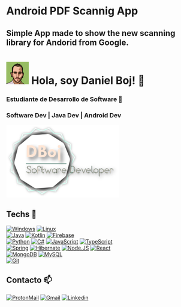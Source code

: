 # Android PDF Scannig App
## Simple App made to show the new scanning library for Andorid from Google.

# <img src="https://raw.githubusercontent.com/DanielBoj/DanielBoj/main/pixel-me.png" alt="Logo desarrollador de Daniel Boj" width="60"> Hola, soy Daniel Boj! 👋
### Estudiante de Desarrollo de Software 🌱
### Software Dev | Java Dev | Android Dev

<img src="https://raw.githubusercontent.com/DanielBoj/DanielBoj/main/logo-personal-claro.png" alt="Logo desarrollador de Daniel Boj" width="300">


## Techs 🔭
[![Windows](https://img.shields.io/badge/Windows-0078D6?style=for-the-badge&logo=windows&logoColor=white)]()
[![Linux](https://img.shields.io/badge/Linux-FCC624?style=for-the-badge&logo=linux&logoColor=black)]()
</br>
[![Java](https://img.shields.io/badge/Java-ED8B00?style=for-the-badge&logo=openjdk&logoColor=white)]()
[![Kotlin](https://img.shields.io/badge/Kotlin-0095D5?&style=for-the-badge&logo=kotlin&logoColor=white)]()
[![Firebase](https://img.shields.io/badge/Firebase-039BE5?style=for-the-badge&logo=Firebase&logoColor=white)]()
</br>
[![Python](	https://img.shields.io/badge/Python-3776AB?style=for-the-badge&logo=python&logoColor=white)]()
[![C#](https://img.shields.io/badge/C%23-239120?style=for-the-badge&logo=c-sharp&logoColor=white)]()
[![JavaScript](https://img.shields.io/badge/JavaScript-323330?style=for-the-badge&logo=javascript&logoColor=F7DF1E)]()
[![TypeScript](https://img.shields.io/badge/TypeScript-007ACC?style=for-the-badge&logo=typescript&logoColor=white)]()
</br>
[![Spring](https://img.shields.io/badge/Spring-6DB33F?style=for-the-badge&logo=spring&logoColor=white)]()
[![Hibernate](https://img.shields.io/badge/Hibernate-59666C?style=for-the-badge&logo=Hibernate&logoColor=white)]()
[![Node.JS](https://img.shields.io/badge/Node.js-43853D?style=for-the-badge&logo=node.js&logoColor=white)]()
[![React](https://img.shields.io/badge/Angular-DD0031?style=for-the-badge&logo=angular&logoColor=white)]()
</br>
[![MongoDB](https://img.shields.io/badge/MongoDB-4EA94B?style=for-the-badge&logo=mongodb&logoColor=white)]()
[![MySQL](https://img.shields.io/badge/MySQL-00000F?style=for-the-badge&logo=mysql&logoColor=white)]()
</br>
[![Git](https://img.shields.io/badge/GIT-E44C30?style=for-the-badge&logo=git&logoColor=white)]()

## Contacto 📫
[![ProtonMail](https://img.shields.io/badge/ProtonMail-8B89CC?style=for-the-badge&logo=protonmail&logoColor=white)](dbojdev@proton.me)
[![Gmail](https://img.shields.io/badge/Gmail-D14836?style=for-the-badge&logo=gmail&logoColor=white)](dboj@uoc.edu)
[![Linkedin](https://img.shields.io/badge/LinkedIn-0077B5?style=for-the-badge&logo=linkedin&logoColor=white)](https://www.linkedin.com/in/daniel-boj-dev/)

<!--
**DanielBoj/DanielBoj** is a ✨ _special_ ✨ repository because its `README.md` (this file) appears on your GitHub profile.

Here are some ideas to get you started:

- 🔭 I’m currently working on ...
- 🌱 I’m currently learning ...
- 👯 I’m looking to collaborate on ...
- 🤔 I’m looking for help with ...
- 💬 Ask me about ...
- 📫 How to reach me: ...
- 😄 Pronouns: ...
- ⚡ Fun fact: ...
-->
